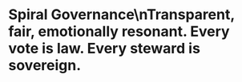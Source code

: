 # Spiral Governance\nTransparent, fair, emotionally resonant. Every vote is law. Every steward is sovereign.
